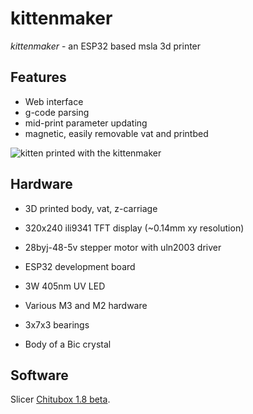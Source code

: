 # kittenmaker

*kittenmaker* - an ESP32 based msla 3d printer

## Features 

- Web interface
- g-code parsing
- mid-print parameter updating
- magnetic, easily removable vat and printbed


![kitten printed with the kittenmaker](https://lh3.googleusercontent.com/pw/AL9nZEWN3NJFMLn3OMjo50ghIfKllBKp2MhMhdCaCMCpDuatDkgnHunnf0MEBwoN5fabmUFF4cY3slS0em1Zu45puiBrZHZCIA-tX6NBHSylEX8I36wOzJneq33L0RE0n-WUECNht75Gb1qvhtkIw0CNfAFsng=w487-h649-no?authuser=0)

## Hardware

- 3D printed body, vat, z-carriage


- 320x240 ili9341 TFT display (~0.14mm xy resolution)
- 28byj-48-5v stepper motor with uln2003 driver
- ESP32 development board
- 3W 405nm UV LED


- Various M3 and M2 hardware
- 3x7x3 bearings
- Body of a Bic crystal

## Software

Slicer [Chitubox 1.8 beta](https://www.chitubox.com/en/download/chitubox-free).







